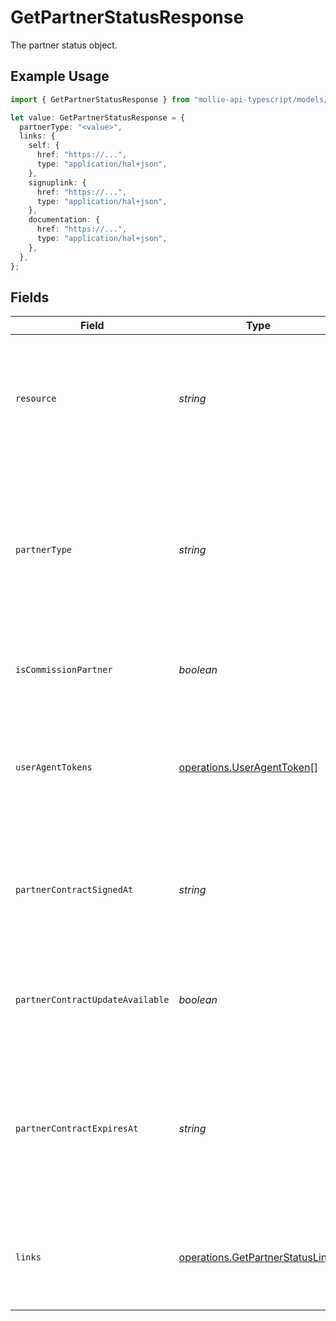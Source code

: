 # GetPartnerStatusResponse

The partner status object.

## Example Usage

```typescript
import { GetPartnerStatusResponse } from "mollie-api-typescript/models/operations";

let value: GetPartnerStatusResponse = {
  partnerType: "<value>",
  links: {
    self: {
      href: "https://...",
      type: "application/hal+json",
    },
    signuplink: {
      href: "https://...",
      type: "application/hal+json",
    },
    documentation: {
      href: "https://...",
      type: "application/hal+json",
    },
  },
};
```

## Fields

| Field                                                                                                                                                                      | Type                                                                                                                                                                       | Required                                                                                                                                                                   | Description                                                                                                                                                                |
| -------------------------------------------------------------------------------------------------------------------------------------------------------------------------- | -------------------------------------------------------------------------------------------------------------------------------------------------------------------------- | -------------------------------------------------------------------------------------------------------------------------------------------------------------------------- | -------------------------------------------------------------------------------------------------------------------------------------------------------------------------- |
| `resource`                                                                                                                                                                 | *string*                                                                                                                                                                   | :heavy_minus_sign:                                                                                                                                                         | Indicates the response contains a partner status object. Will always contain the string `partner` for this endpoint.                                                       |
| `partnerType`                                                                                                                                                              | *string*                                                                                                                                                                   | :heavy_check_mark:                                                                                                                                                         | Indicates the type of partner. Will be `null` if the currently authenticated organization is not enrolled as a partner.<br/><br/>Possible values: `oauth` `signuplink` `useragent` |
| `isCommissionPartner`                                                                                                                                                      | *boolean*                                                                                                                                                                  | :heavy_minus_sign:                                                                                                                                                         | Whether the current organization is receiving commissions.                                                                                                                 |
| `userAgentTokens`                                                                                                                                                          | [operations.UserAgentToken](../../models/operations/useragenttoken.md)[]                                                                                                   | :heavy_minus_sign:                                                                                                                                                         | Array of User-Agent token objects. Present if the organization is a partner of type `useragent`, or if they were in the past.                                              |
| `partnerContractSignedAt`                                                                                                                                                  | *string*                                                                                                                                                                   | :heavy_minus_sign:                                                                                                                                                         | The date the partner contract was signed, in ISO 8601 format. Omitted if no contract has been signed (yet).                                                                |
| `partnerContractUpdateAvailable`                                                                                                                                           | *boolean*                                                                                                                                                                  | :heavy_minus_sign:                                                                                                                                                         | Whether an update to the partner contract is available and requiring the organization's agreement.                                                                         |
| `partnerContractExpiresAt`                                                                                                                                                 | *string*                                                                                                                                                                   | :heavy_minus_sign:                                                                                                                                                         | The expiration date of the signed partner contract, in ISO 8601 format. Omitted if contract has no expiration date (yet).                                                  |
| `links`                                                                                                                                                                    | [operations.GetPartnerStatusLinks](../../models/operations/getpartnerstatuslinks.md)                                                                                       | :heavy_minus_sign:                                                                                                                                                         | An object with several relevant URLs. Every URL object will contain an `href` and a `type` field.                                                                          |